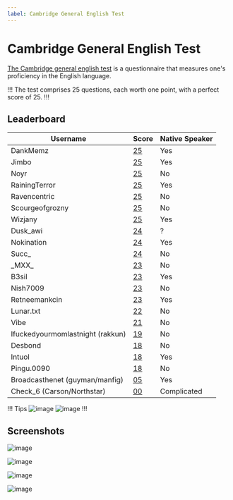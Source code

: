 ```yaml
---
label: Cambridge General English Test
---
```


# Cambridge General English Test

[The Cambridge general english test](https://www.cambridgeenglish.org/test-your-english/general-english/) is a questionnaire that measures one's proficiency in the English language.

!!!
The test comprises 25 questions, each worth one point, with a perfect score of 25.
!!!

## Leaderboard
| Username                         | Score                                                                                       | Native Speaker |
|----------------------------------|---------------------------------------------------------------------------------------------|----------------|
| DankMemz                         | [25](https://github.com/snackbxx/lore/assets/78981416/ad90caf2-71b1-4a68-adef-6903f7c51d87) | Yes            |
| Jimbo                            | [25](https://github.com/snackbxx/lore/assets/78981416/8a294436-a020-49f1-bcb2-d55308cd144d) | Yes            |
| Noyr                             | [25](https://github.com/snackbxx/lore/assets/78981416/e36985d9-e8c2-44dd-ba60-4499d19cbb5a) | No             |
| RainingTerror                    | [25](https://github.com/snackbxx/lore/assets/78981416/d9978d2a-a325-4867-8366-abc63d069fba) | Yes            |
| Ravencentric                     | [25](https://github.com/snackbxx/lore/assets/78981416/bbbf7aa3-cd37-4e47-b22f-d34f802bf318) | No             |
| Scourgeofgrozny                  | [25](https://github.com/snackbxx/lore/assets/78981416/a67f1533-8265-4917-b808-eb667f1a28a0) | No             |
| Wizjany                          | [25](https://github.com/snackbxx/lore/assets/78981416/1ead785c-beb6-4a46-9a54-6e600525dcaa) | Yes            |
| Dusk_awi                         | [24](https://github.com/snackbxx/lore/assets/78981416/04846c83-dad9-4143-91a8-54ae2194d3fa) | ?              |
| Nokination                       | [24](https://github.com/snackbxx/lore/assets/78981416/fe13dfbb-3294-46d8-9a7c-81a3abd9b21e) | Yes            |
| Succ_                            | [24](https://github.com/snackbxx/lore/assets/78981416/660dd9f2-18e5-4e08-9e11-7fae02c6d58a) | No             |
| \_MXX\_                          | [23](https://github.com/snackbxx/lore/assets/78981416/62309ee9-2960-41fe-a7dc-34bf9edcd9d5) | No             |
| B3sil                            | [23](https://github.com/snackbxx/lore/assets/78981416/9420d3cd-f6d5-4de9-930f-40dccb2dcab7) | Yes            |
| Nish7009                         | [23](https://github.com/snackbxx/lore/assets/78981416/61a27066-8243-4df5-8af5-cfcc966ede54) | No             |
| Retneemankcin                    | [23](https://github.com/snackbxx/lore/assets/78981416/10262a98-a2bb-4707-9762-ffb727c279ab) | Yes            |
| Lunar.txt                        | [22](https://github.com/snackbxx/lore/assets/78981416/b55fd8a9-2ed7-4bab-a795-7ac5e0eb9f05) | No             |
| Vibe                             | [21](https://github.com/snackbxx/lore/assets/78981416/2a06aaca-dfab-436c-ae06-fe16cf88c7f3) | No             |
| Ifuckedyourmomlastnight (rakkun) | [19](https://github.com/snackbxx/lore/assets/78981416/511da35d-6cf4-4dda-9efc-a199a6abfabd) | No             |
| Desbond                          | [18](https://github.com/snackbxx/lore/assets/78981416/0678e756-8b17-4eaa-aade-2e55cdfc7899) | No             |
| Intuol                           | [18](https://github.com/snackbxx/lore/assets/78981416/ef60848a-f0fa-46d0-9c61-548f12602d98) | Yes            |
| Pingu.0090                       | [18](https://github.com/snackbxx/lore/assets/78981416/fcde9ac0-fb78-4fd9-b4c8-613a80413474) | No             |
| Broadcasthenet (guyman/manfig)   | [05](https://github.com/snackbxx/lore/assets/78981416/3375e359-e67b-4df0-9f75-e74715ec164e) | Yes            |
| Check_6 (Carson/Northstar)       | [00](https://github.com/snackbxx/lore/assets/78981416/4ed252c1-37ec-47c7-bf56-5a6d720394dc) | Complicated    |

!!! Tips
![image](https://github.com/snackbxx/lore/assets/78981416/54bbe847-7b2b-4823-8d89-d2390e773c4a)
![image](https://github.com/snackbxx/lore/assets/78981416/3e050e7f-e446-4dad-bc80-677b44cab7af)
!!!

## Screenshots

![image](https://github.com/snackbxx/lore/assets/78981416/7fd68440-ff6c-4d36-8566-1f5220813fd0)

![image](https://github.com/snackbxx/lore/assets/78981416/61d05d59-da49-4d86-b604-74ee8922f317)

![image](https://github.com/snackbxx/lore/assets/78981416/1bc01dff-3de1-4f3f-aef5-4cf45a308561)

![image](https://github.com/snackbxx/lore/assets/78981416/5d6eb398-18d7-4320-89cd-d83b80c7e358)






